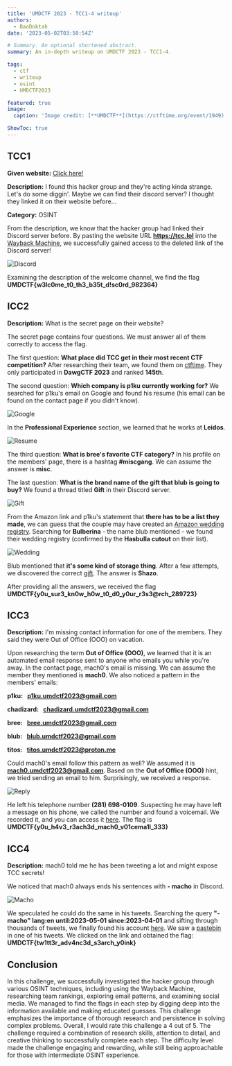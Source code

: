 ```yaml
---
title: 'UMDCTF 2023 - TCC1-4 writeup'
authors:
  - BaoDoktah
date: '2023-05-02T03:50:54Z'

# Summary. An optional shortened abstract.
summary: An in-depth writeup on UMDCTF 2023 - TCC1-4.

tags:
  - ctf
  - writeup
  - osint
  - UMDCTF2023

featured: true
image:
  caption: 'Image credit: [**UMDCTF**](https://ctftime.org/event/1949)'

ShowToc: true
---
```


## TCC1

**Given website:** [Click here!](https://tcc.lol)

**Description:** I found this hacker group and they're acting kinda strange. Let's do some diggin'. Maybe we can find their discord server? I thought they linked it on their website before...

**Category:** OSINT

From the description, we know that the hacker group had linked their Discord server before. By pasting the website URL **https://tcc.lol** into the [Wayback Machine](https://web.archive.org), we successfully gained access to the deleted link of the Discord server!

![Discord](https://cdn.discordapp.com/attachments/950580594788687932/1102989260564467732/discord.png?width=1000)

Examining the description of the welcome channel, we find the flag **UMDCTF{w3lc0me_t0_th3_b35t_d!sc0rd_982364}**

## ICC2

**Description:** What is the secret page on their website?

The secret page contains four questions. We must answer all of them correctly to access the flag.

The first question: **What place did TCC get in their most recent CTF competition?** After researching their team, we found them on [ctftime](https://ctftime.org/team/223777). They only participated in **DawgCTF 2023** and ranked **145th**.

The second question: **Which company is p1ku currently working for?** We searched for p1ku's email on Google and found his resume (his email can be found on the contact page if you didn't know).

![Google](https://cdn.discordapp.com/attachments/950580594788687932/1102989817203142796/gg.png?width=1000)

In the **Professional Experience** section, we learned that he works at **Leidos**.

![Resume](https://cdn.discordapp.com/attachments/950580594788687932/1102990474895175822/resume.png?width=1000)

The third question: **What is bree's favorite CTF category?** In his profile on the members' page, there is a hashtag **#miscgang**. We can assume the answer is **misc**.

The last question: **What is the brand name of the gift that blub is going to buy?** We found a thread titled **Gift** in their Discord server.

![Gift](https://cdn.discordapp.com/attachments/950580594788687932/1102990666956542062/gift.png?width=1000)

From the Amazon link and p1ku's statement that **there has to be a list they made**, we can guess that the couple may have created an [Amazon wedding registry](https://www.amazon.com/wedding/search). Searching for **Bulberina** - the name blub mentioned - we found their wedding registry (confirmed by the **Hasbulla cutout** on their list).

![Wedding](https://cdn.discordapp.com/attachments/950580594788687932/1102990813337755700/wedding.png?width=1000)

Blub mentioned that **it's some kind of storage thing**. After a few attempts, we discovered the correct [gift](https://www.amazon.com/dp/B07SQFYSFT?ref_=wedding_guest_view&colid=EV0PKO2KIUYU&coliid=I1BIM7273X6K3M&th=1). The answer is **Shazo**.

After providing all the answers, we received the flag **UMDCTF{y0u_sur3_kn0w_h0w_t0_d0_y0ur_r3s3@rch_289723}**

## ICC3

**Description:** I'm missing contact information for one of the members. They said they were Out of Office (OOO) on vacation.

Upon researching the term **Out of Office (OOO)**, we learned that it is an automated email response sent to anyone who emails you while you're away. In the contact page, mach0's email is missing. We can assume the member they mentioned is **mach0**. We also noticed a pattern in the members' emails:

**p1ku:  p1ku.umdctf2023@gmail.com**

**chadizard:  chadizard.umdctf2023@gmail.com**

**bree:  bree.umdctf2023@gmail.com**

**blub:  blub.umdctf2023@gmail.com**

**titos:  titos.umdctf2023@proton.me**

Could mach0's email follow this pattern as well? We assumed it is **mach0.umdctf2023@gmail.com**. Based on the **Out of Office (OOO)** hint, we tried sending an email to him. Surprisingly, we received a response.

![Reply](https://cdn.discordapp.com/attachments/950580594788687932/1102990996444303460/rep.png?width=1000)

He left his telephone number **(281) 698-0109**. Suspecting he may have left a message on his phone, we called the number and found a voicemail. We recorded it, and you can access it [here](https://drive.google.com/file/d/1G4TszPVYpxHpa1tw-QGM9-1aOkJ1fkT3/view?usp=share_link). The flag is **UMDCTF{y0u_h4v3_r3ach3d_mach0_v01cema1l_333}**

## ICC4

**Description:** mach0 told me he has been tweeting a lot and might expose TCC secrets!

We noticed that mach0 always ends his sentences with **- macho** in Discord.

![Macho](https://cdn.discordapp.com/attachments/950580594788687932/1102992769166868500/mach0.png?width=1000)

We speculated he could do the same in his tweets. Searching the query **"- macho" lang:en until:2023-05-01 since:2023-04-01** and sifting through thousands of tweets, we finally found his account [here](https://twitter.com/beefed_out). We saw a [pastebin](https://pastebin.com/th4KWMup) in one of his tweets. We clicked on the link and obtained the flag: **UMDCTF{tw1tt3r_adv4nc3d_s3arch_y0ink}**

## Conclusion

In this challenge, we successfully investigated the hacker group through various OSINT techniques, including using the Wayback Machine, researching team rankings, exploring email patterns, and examining social media. We managed to find the flags in each step by digging deep into the information available and making educated guesses. This challenge emphasizes the importance of thorough research and persistence in solving complex problems. Overall, I would rate this challenge a 4 out of 5. The challenge required a combination of research skills, attention to detail, and creative thinking to successfully complete each step. The difficulty level made the challenge engaging and rewarding, while still being approachable for those with intermediate OSINT experience.
